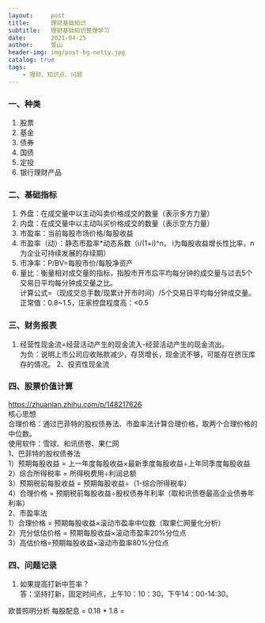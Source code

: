```yaml
---
layout:     post
title:      理财基础知识
subtitle:   理财基础知识整理学习
date:       2021-04-25
author:     景山
header-img: img/post-bg-netty.jpg
catalog: true
tags:
    - 理财、知识点、问题
---
```



### 一、种类
1. 股票
2. 基金
3. 债券
4. 国债
5. 定投
6. 银行理财产品

### 二、基础指标
1. 外盘：在成交量中以主动叫卖价格成交的数量（表示多方力量）
2. 内盘：在成交量中以主动叫买价格成交的数量（表示空方力量）
3. 市盈率：当前每股市场价格/每股收益
4. 市盈率（动）：静态市盈率*动态系数（i/(1+i)^n， i为每股收益增长性比率，n为企业可持续发展的存续期）
5. 市净率：P/BV=每股市价/每股净资产
6. 量比：衡量相对成交量的指标，指股市开市后平均每分钟的成交量与过去5个交易日平均每分钟成交量之比。  
计算公式=（现成交总手数/现累计开市时间）/5个交易日平均每分钟成交量。  
正常值：0.8~1.5，庄家控盘程度高：<0.5

### 三、财务报表
1. 经营性现金流=经营活动产生的现金流入-经营活动产生的现金流出。  
为负：说明上市公司应收账款减少，存货增长，现金流不够，可能存在挤压库存的情况。
2、投资性现金流

### 四、股票价值计算
https://zhuanlan.zhihu.com/p/148217626  
核心思想  
合理价格：通过巴菲特的股权债券法、市盈率法计算合理价格，取两个合理价格的中位数。  
使用软件：雪球、和讯债卷、果仁网  
1、巴菲特的股权债券法  
1）预期每股收益 = 上一年度每股收益×最新季度每股收益÷上年同季度每股收益  
2）综合所得税率 = 所得税费用÷利润总额  
3）预期税前每股收益 = 预期每股收益÷（1-综合所得税率）  
4）合理价格 = 预期税前每股收益÷股权债券年利率（取和讯债卷最高企业债券年利率）  
2、市盈率法  
1）合理价格 = 预期每股收益×滚动市盈率中位数（取果仁网量化分析）  
2）充分低估价格 = 预期每股收益×滚动市盈率20%分位点  
3）高估价格=预期每股收益×滚动市盈率80%分位点  

### 四、问题记录
1. 如果提高打新中签率？  
答：坚持打新，固定时间点，上午10：10：30，下午14：00-14:30。

欧普照明分析
每股配息 = 0.18 * 1.8 =
